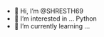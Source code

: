 - 👋 Hi, I’m @SHRESTH69
- 👀 I’m interested in ... Python
- 🌱 I’m currently learning ...



<!---
SHRESTH69/SHRESTH69 is a ✨ special ✨ repository because its `README.md` (this file) appears on your GitHub profile.
You can click the Preview link to take a look at your changes.
--->
